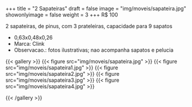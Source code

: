 +++
title = "2 Sapateiras"
draft = false
image = "img/moveis/sapateira.jpg"
showonlyimage = false
weight = 3
+++
<span class="price">R$ 100</span>

<!--more-->

2 sapateiras, de pinus, com 3 prateleiras, capacidade para 9 sapatos

- 0,63x0,48x0,26
- Marca: Clink
- Observacao.: fotos ilustrativas; nao acompanha sapatos e pelucia

{{< gallery >}}
{{< figure src="img/moveis/sapateira.jpg" >}}
{{< figure src="img/moveis/sapateira1.jpg" >}}
{{< figure src="img/moveis/sapateira2.jpg" >}}
{{< figure src="img/moveis/sapateira3.jpg" >}}
{{< figure src="img/moveis/sapateira4.jpg" >}}


{{< /gallery >}}


